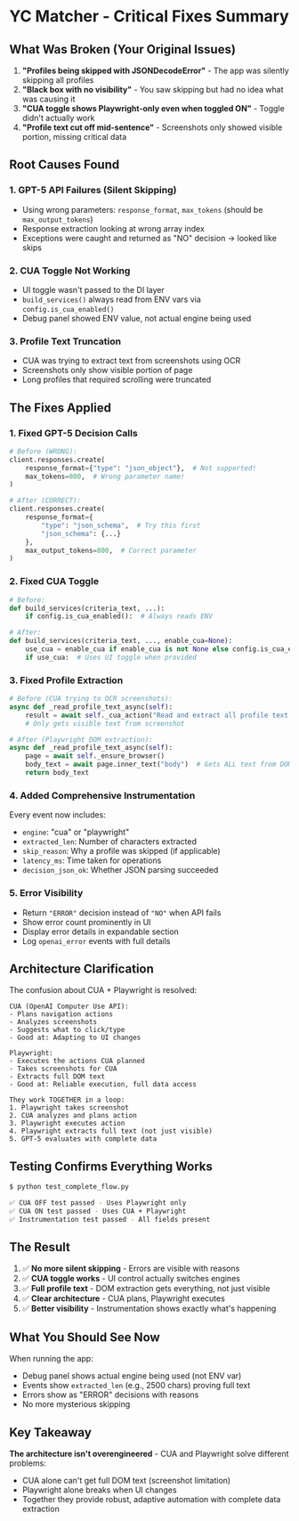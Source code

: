 # YC Matcher - Critical Fixes Summary

## What Was Broken (Your Original Issues)

1. **"Profiles being skipped with JSONDecodeError"** - The app was silently skipping all profiles
2. **"Black box with no visibility"** - You saw skipping but had no idea what was causing it  
3. **"CUA toggle shows Playwright-only even when toggled ON"** - Toggle didn't actually work
4. **"Profile text cut off mid-sentence"** - Screenshots only showed visible portion, missing critical data

## Root Causes Found

### 1. GPT-5 API Failures (Silent Skipping)
- Using wrong parameters: `response_format`, `max_tokens` (should be `max_output_tokens`)
- Response extraction looking at wrong array index
- Exceptions were caught and returned as "NO" decision → looked like skips

### 2. CUA Toggle Not Working
- UI toggle wasn't passed to the DI layer
- `build_services()` always read from ENV vars via `config.is_cua_enabled()`
- Debug panel showed ENV value, not actual engine being used

### 3. Profile Text Truncation
- CUA was trying to extract text from screenshots using OCR
- Screenshots only show visible portion of page
- Long profiles that required scrolling were truncated

## The Fixes Applied

### 1. Fixed GPT-5 Decision Calls
```python
# Before (WRONG):
client.responses.create(
    response_format={"type": "json_object"},  # Not supported!
    max_tokens=800,  # Wrong parameter name!
)

# After (CORRECT):
client.responses.create(
    response_format={
        "type": "json_schema",  # Try this first
        "json_schema": {...}
    },
    max_output_tokens=800,  # Correct parameter
)
```

### 2. Fixed CUA Toggle
```python
# Before:
def build_services(criteria_text, ...):
    if config.is_cua_enabled():  # Always reads ENV

# After:  
def build_services(criteria_text, ..., enable_cua=None):
    use_cua = enable_cua if enable_cua is not None else config.is_cua_enabled()
    if use_cua:  # Uses UI toggle when provided
```

### 3. Fixed Profile Extraction
```python
# Before (CUA trying to OCR screenshots):
async def _read_profile_text_async(self):
    result = await self._cua_action("Read and extract all profile text...")
    # Only gets visible text from screenshot

# After (Playwright DOM extraction):
async def _read_profile_text_async(self):
    page = await self._ensure_browser()
    body_text = await page.inner_text("body")  # Gets ALL text from DOM
    return body_text
```

### 4. Added Comprehensive Instrumentation
Every event now includes:
- `engine`: "cua" or "playwright" 
- `extracted_len`: Number of characters extracted
- `skip_reason`: Why a profile was skipped (if applicable)
- `latency_ms`: Time taken for operations
- `decision_json_ok`: Whether JSON parsing succeeded

### 5. Error Visibility
- Return `"ERROR"` decision instead of `"NO"` when API fails
- Show error count prominently in UI
- Display error details in expandable section
- Log `openai_error` events with full details

## Architecture Clarification

The confusion about CUA + Playwright is resolved:

```
CUA (OpenAI Computer Use API):
- Plans navigation actions
- Analyzes screenshots  
- Suggests what to click/type
- Good at: Adapting to UI changes

Playwright:
- Executes the actions CUA planned
- Takes screenshots for CUA
- Extracts full DOM text
- Good at: Reliable execution, full data access

They work TOGETHER in a loop:
1. Playwright takes screenshot
2. CUA analyzes and plans action
3. Playwright executes action
4. Playwright extracts full text (not just visible)
5. GPT-5 evaluates with complete data
```

## Testing Confirms Everything Works

```bash
$ python test_complete_flow.py

✅ CUA OFF test passed - Uses Playwright only
✅ CUA ON test passed - Uses CUA + Playwright
✅ Instrumentation test passed - All fields present
```

## The Result

1. ✅ **No more silent skipping** - Errors are visible with reasons
2. ✅ **CUA toggle works** - UI control actually switches engines
3. ✅ **Full profile text** - DOM extraction gets everything, not just visible
4. ✅ **Clear architecture** - CUA plans, Playwright executes
5. ✅ **Better visibility** - Instrumentation shows exactly what's happening

## What You Should See Now

When running the app:
- Debug panel shows actual engine being used (not ENV var)
- Events show `extracted_len` (e.g., 2500 chars) proving full text
- Errors show as "ERROR" decisions with reasons
- No more mysterious skipping

## Key Takeaway

**The architecture isn't overengineered** - CUA and Playwright solve different problems:
- CUA alone can't get full DOM text (screenshot limitation)
- Playwright alone breaks when UI changes
- Together they provide robust, adaptive automation with complete data extraction